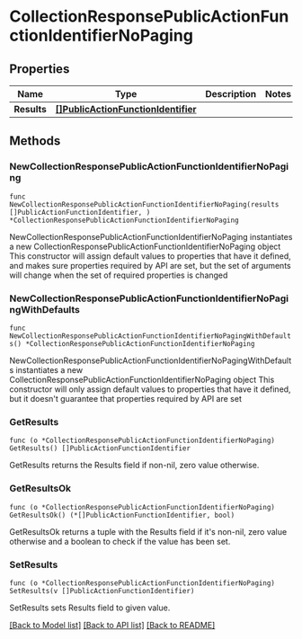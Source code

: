 # CollectionResponsePublicActionFunctionIdentifierNoPaging

## Properties

Name | Type | Description | Notes
------------ | ------------- | ------------- | -------------
**Results** | [**[]PublicActionFunctionIdentifier**](PublicActionFunctionIdentifier.md) |  | 

## Methods

### NewCollectionResponsePublicActionFunctionIdentifierNoPaging

`func NewCollectionResponsePublicActionFunctionIdentifierNoPaging(results []PublicActionFunctionIdentifier, ) *CollectionResponsePublicActionFunctionIdentifierNoPaging`

NewCollectionResponsePublicActionFunctionIdentifierNoPaging instantiates a new CollectionResponsePublicActionFunctionIdentifierNoPaging object
This constructor will assign default values to properties that have it defined,
and makes sure properties required by API are set, but the set of arguments
will change when the set of required properties is changed

### NewCollectionResponsePublicActionFunctionIdentifierNoPagingWithDefaults

`func NewCollectionResponsePublicActionFunctionIdentifierNoPagingWithDefaults() *CollectionResponsePublicActionFunctionIdentifierNoPaging`

NewCollectionResponsePublicActionFunctionIdentifierNoPagingWithDefaults instantiates a new CollectionResponsePublicActionFunctionIdentifierNoPaging object
This constructor will only assign default values to properties that have it defined,
but it doesn't guarantee that properties required by API are set

### GetResults

`func (o *CollectionResponsePublicActionFunctionIdentifierNoPaging) GetResults() []PublicActionFunctionIdentifier`

GetResults returns the Results field if non-nil, zero value otherwise.

### GetResultsOk

`func (o *CollectionResponsePublicActionFunctionIdentifierNoPaging) GetResultsOk() (*[]PublicActionFunctionIdentifier, bool)`

GetResultsOk returns a tuple with the Results field if it's non-nil, zero value otherwise
and a boolean to check if the value has been set.

### SetResults

`func (o *CollectionResponsePublicActionFunctionIdentifierNoPaging) SetResults(v []PublicActionFunctionIdentifier)`

SetResults sets Results field to given value.



[[Back to Model list]](../README.md#documentation-for-models) [[Back to API list]](../README.md#documentation-for-api-endpoints) [[Back to README]](../README.md)



